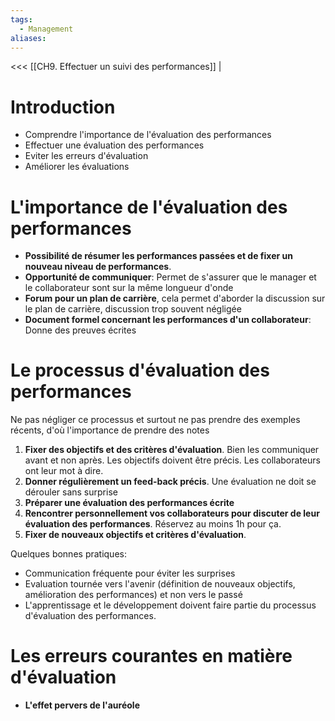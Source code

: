 ```yaml
---
tags:
  - Management
aliases:
---
```

<<< [[CH9. Effectuer un suivi des performances]] |

# Introduction
- Comprendre l'importance de l'évaluation des performances
- Effectuer une évaluation des performances
- Eviter les erreurs d'évaluation
- Améliorer les évaluations
# L'importance de l'évaluation des performances
- **Possibilité de résumer les performances passées et de fixer un nouveau niveau de performances**.
- **Opportunité de communiquer**: Permet de s'assurer que le manager et le collaborateur sont sur la même longueur d'onde
- **Forum pour un plan de carrière**, cela permet d'aborder la discussion sur le plan de carrière, discussion trop souvent négligée
- **Document formel concernant les performances d'un collaborateur**: Donne des preuves écrites
# Le processus d'évaluation des performances
Ne pas négliger ce processus et surtout ne pas prendre des exemples récents, d'où l'importance de prendre des notes

1. **Fixer des objectifs et des critères d'évaluation**. Bien les communiquer avant et non après. Les objectifs doivent être précis. Les collaborateurs ont leur mot à dire.
2. **Donner régulièrement un feed-back précis**. Une évaluation ne doit se dérouler sans surprise
3. **Préparer une évaluation des performances écrite**
4. **Rencontrer personnellement vos collaborateurs pour discuter de leur évaluation des performances**. Réservez au moins 1h pour ça.
5. **Fixer de nouveaux objectifs et critères d'évaluation**.

Quelques bonnes pratiques:
- Communication fréquente pour éviter les surprises
- Evaluation tournée vers l'avenir (définition de nouveaux objectifs, amélioration des performances) et non vers le passé
- L'apprentissage et le développement doivent faire partie du processus d'évaluation des performances.

# Les erreurs courantes en matière d'évaluation
- **L'effet pervers de l'auréole** 
